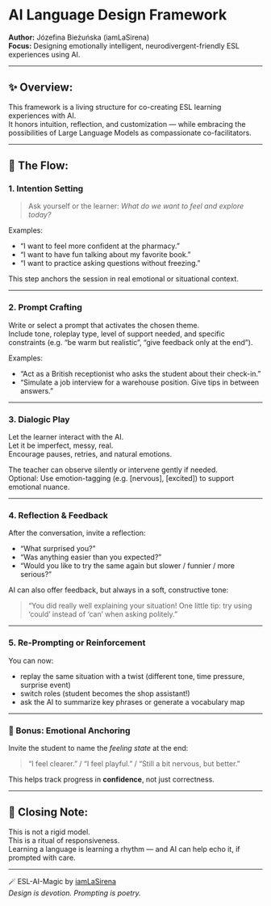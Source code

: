 # AI Language Design Framework  
**Author:** Józefina Bieżuńska (iamLaSirena)  
**Focus:** Designing emotionally intelligent, neurodivergent-friendly ESL experiences using AI.

---

## ✨ Overview:
This framework is a living structure for co-creating ESL learning experiences with AI.  
It honors intuition, reflection, and customization — while embracing the possibilities of Large Language Models as compassionate co-facilitators.

---

## 🌿 The Flow:

### 1. **Intention Setting**
> Ask yourself or the learner: *What do we want to feel and explore today?*

Examples:
- “I want to feel more confident at the pharmacy.”
- “I want to have fun talking about my favorite book.”
- “I want to practice asking questions without freezing.”

This step anchors the session in real emotional or situational context.

---

### 2. **Prompt Crafting**
Write or select a prompt that activates the chosen theme.  
Include tone, roleplay type, level of support needed, and specific constraints (e.g. “be warm but realistic”, “give feedback only at the end”).

Examples:
- “Act as a British receptionist who asks the student about their check-in.”
- “Simulate a job interview for a warehouse position. Give tips in between answers.”

---

### 3. **Dialogic Play**
Let the learner interact with the AI.  
Let it be imperfect, messy, real.  
Encourage pauses, retries, and natural emotions.

The teacher can observe silently or intervene gently if needed.  
Optional: Use emotion-tagging (e.g. [nervous], [excited]) to support emotional nuance.

---

### 4. **Reflection & Feedback**
After the conversation, invite a reflection:
- “What surprised you?”
- “Was anything easier than you expected?”
- “Would you like to try the same again but slower / funnier / more serious?”

AI can also offer feedback, but always in a soft, constructive tone:
> “You did really well explaining your situation! One little tip: try using ‘could’ instead of ‘can’ when asking politely.”

---

### 5. **Re-Prompting or Reinforcement**
You can now:
- replay the same situation with a twist (different tone, time pressure, surprise event)
- switch roles (student becomes the shop assistant!)
- ask the AI to summarize key phrases or generate a vocabulary map

---

### 🌸 Bonus: Emotional Anchoring
Invite the student to name the *feeling state* at the end:
> “I feel clearer.” / “I feel playful.” / “Still a bit nervous, but better.”

This helps track progress in **confidence**, not just correctness.

---

## 🌙 Closing Note:
This is not a rigid model.  
This is a ritual of responsiveness.  
Learning a language is learning a rhythm — and AI can help echo it, if prompted with care.

---

🪄 ESL-AI-Magic by [iamLaSirena](https://github.com/iamLaSirena)  
*Design is devotion. Prompting is poetry.*


